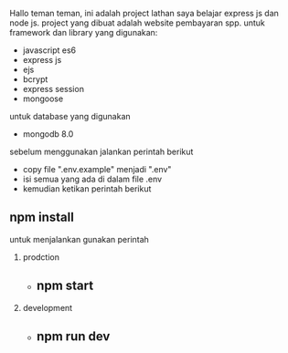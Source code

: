 Hallo teman teman, ini adalah project lathan saya belajar express js dan node js. project yang dibuat adalah website pembayaran spp.
untuk framework dan library yang digunakan:
- javascript es6
- express js
- ejs
- bcrypt
- express session
- mongoose

untuk database yang digunakan
- mongodb 8.0



sebelum menggunakan jalankan perintah berikut
- copy file ".env.example" menjadi ".env"
- isi semua yang ada di dalam file .env
- kemudian ketikan perintah berikut

## npm install

untuk menjalankan gunakan perintah
1. prodction
   - ## npm start

2. development
   - ## npm run dev


